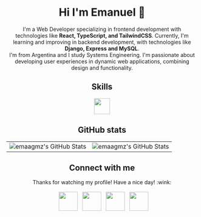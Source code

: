 <h1 align="center">Hi I'm Emanuel 👋 </h1> 

<div align="center">
	<p>
I'm a Web Developer specializing in frontend development with technologies like <strong>React, TypeScript, and TailwindCSS</strong>. Currently, I'm learning and improving in backend development, with technologies like <strong>Django, Express and MySQL</strong>.
  </br>
I'm from Argentina and I study Systems Engineering. I'm passionate about developing user experiences in dynamic web applications, combining design and functionality.
  </p>


<h2>Skills</h2>

<p align="center">
  <img src="https://skillicons.dev/icons?i=html,css,js,ts,react,tailwind,figma,git,nodejs,express,python,django,mysql" height="42"/>
</p>

<h2>GitHub stats</h2>


<table>
	<tr>
		<td>
			<img src="https://github-readme-stats.vercel.app/api?username=emaagmz&theme=react&show_icons=true&hide_border=true&count_private=true" alt="emaagmz's GitHub Stats" />
		</td>
		<td>
			<img src="https://github-readme-stats.vercel.app/api/top-langs/?username=emaagmz&theme=react&show_icons=true&hide_border=true&layout=compact" alt="emaagmz's GitHub Stats" />
		</td>
	</tr>
</table>


<h2>Connect with me</h2>
<p align="center">
  Thanks for watching my profile! Have a nice day! :wink: 
  <br/>
  <br/>
  &nbsp; <a href="https://x.com/" target="_blank" rel="noopener noreferrer"><img src="https://img.icons8.com/plasticine/100/000000/twitter.png" width="50" /></a>  
  &nbsp; <a href="https://www.instagram.com/emanuelgz.01" target="_blank" rel="noopener noreferrer"><img src="https://img.icons8.com/plasticine/100/000000/instagram-new.png" width="50" /></a>  
  &nbsp; <a href="https://www.linkedin.com/in/emanuel-gomez-5248a2219/" target="_blank" rel="noopener noreferrer"><img src="https://img.icons8.com/plasticine/100/000000/linkedin.png" width="50" /></a>
  &nbsp; <a href="mailto:emanuelgomez.dev@gmail.com" target="_blank" rel="noopener noreferrer"><img src="https://img.icons8.com/plasticine/100/000000/gmail.png"  width="50" /></a>
</p>

</div>
